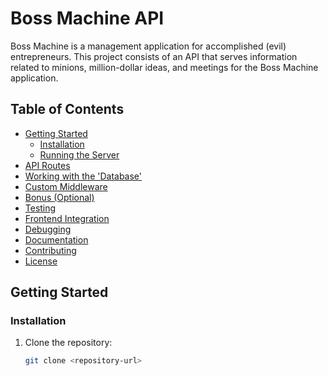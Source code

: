 # Boss Machine API

Boss Machine is a management application for accomplished (evil) entrepreneurs. This project consists of an API that serves information related to minions, million-dollar ideas, and meetings for the Boss Machine application.

## Table of Contents
- [Getting Started](#getting-started)
  - [Installation](#installation)
  - [Running the Server](#running-the-server)
- [API Routes](#api-routes)
- [Working with the 'Database'](#working-with-the-database)
- [Custom Middleware](#custom-middleware)
- [Bonus (Optional)](#bonus-optional)
- [Testing](#testing)
- [Frontend Integration](#frontend-integration)
- [Debugging](#debugging)
- [Documentation](#documentation)
- [Contributing](#contributing)
- [License](#license)

## Getting Started

### Installation

1. Clone the repository:
   ```sh
   git clone <repository-url>

